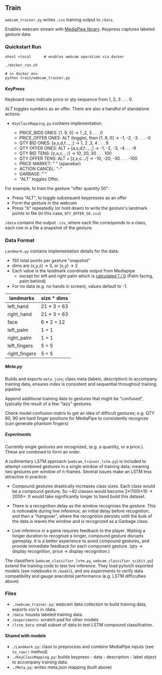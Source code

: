
## Train

`webcam_trainer.py` writes `.csv` training output to `/data`.

Enables webcam stream with [MediaPipe
library](https://google.github.io/mediapipe/solutions/solutions.html). Keypress
captures labeled gesture data.

### Quickstart Run

```
xhost +local      # enables webcam operation via docker

./docker_run.sh

# in docker env
python train/webcam_trainer.py

```

#### KeyPress

Keyboard rows indicate price or qty sequence from 1, 2, 3 . . . 0.

_ALT_ toggles numbers as an offer. There are also a handful of standalone
actions.

* `KeyClassMapping.py` contains implementation.

  * PRICE_BIDS ONES:  [1..9, 0] -> 1 ,2, 3 . .  . 0
  * PRICE_OFFER ONES: ALT (toggle), then [1..9, 0] -> -1, -2, -3 . . . -0
  * QTY BID ONES:   [a,s,d,f..., ;] -> 1, 2 ,3, 4 . . . 9
  * QTY OFFER ONES: ALT + [a,s,d,f..., ;] -> -1, -2, -3, -4. . . -9
  * QTY BID TENS:   [z,x,c..../] -> 10, 20, 30 . . . 100
  * QTY OFFER TENS: ALT + [z,x,c.../] -> -10, -20, -30 . . . -100
  * PRICE MARKET: " " (spacebar)
  * ACTION CANCEL: "-"
  * GARBAGE: "`"
  * "ALT" toggles Offer.

For example, to train the gesture "offer quantity 50":

  * Press "ALT", to toggle subsequent keypresses as an offer
  * Form the gesture in the webcam
  * Press "b" repeatedly (or hold down) to write the gesture's landmark points
    to file (in this case, `QTY_OFFER_50.csv`)


`/data` contains the output `.csv`, where each file corresponds to a class, each
row in a file a snapshot of the gesture.


### Data Format

`Landmark.py` contains implementation details for the data:

* 150 total points per gesture "snapshot"
* dims are (x,y,z) -> 3, or (x,y) -> 2
* Each value is the landmark coordinate output from Mediapipe
  * except for left and right palm which is [calculated 1 / 0](./Landmark.py)
    (Palm facing, palm behind)
* For no data (e.g. no hands in screen), values default to -1.


| landmarks                |   size * dims      |
| -----                    |   -----            |
| left_hand                | 21 * 3 = 63        |
| right_hand               | 21 * 3 = 63        |
| face                     |  6 * 2 = 12        |
| left_palm                |      1 =  1        |
| right_palm               |      1 =  1        |
| left_fingers             |      5 = 5         |
| right_fingers            |      5 = 5         |


##### Meta.py

Builds and exports `meta.json`; class meta (labels, description) to accompany
training data, ensures index is consistent and sequential throughout training
pipeline

Append additional training data to gestures that might be "confused", typically
the result of a few "lazy" gestures.

Check model confusion matrix to get an idea of difficult gestures; e.g. QTY 80,
90 are hard finger positions for MediaPipe to consistently recognize (can
generate phantom fingers)


##### Experiments

Currently single gestures are recognized, (e.g. a quantity, or a price.). These
are combined to form an order.

A rudimentary LSTM approach (`webcam_trainer_lstm.py`) is included to attempt
combined gestures in a single window of training data; meaning two gestures per
window of n-frames. Several issues make an LSTM less attractive in practice:

* Compound gestures drastically increases class sizes. Each class would be a
  compound gesture, So ~40 classes would become 2*(100)*10 -> 2000+. It would
  take significantly longer to hand build this dataset.

* There is a recognition delay as the window recognizes the gesture. This is
  noticeable during live inference; an initial delay before recognition, and
  then a "hangover", where the recognition persists until the bulk of the data
  is leaves the window and is recognized as a Garbage class.

* Live inference in a game requires feedback to the player. Waiting a longer
  duration to recognize a longer, compound gesture disrupts gameplay. It is a
  better experience to avoid compound gestures, and provide immediate feedback
  for each component gesture. (qty -> display recognition, price -> display
  recognition.)

The classifiers (`webcam_classifier_lstm.py`, `webcam_classifier_scikit.py`)
extend the training code to test live inference. They load pytorch exported
models (see notebooks in `/model`), and are experiments to verify data
compatibility and gauge anecdotal performance (e.g. LSTM difficulties above)

### Files

* `./webcam_trainer.py`: webcam data collection to build training data, exports
  csv's in /data.
* `/data`: houses labeled training data.
* `/experiments`: scratch pad for other models
* `/lstm_data`: small subset of data to test LSTM compound classifcation.


#### Shared with models

* .`/Landmark.py`: class to preprocess and combine MediaPipe inputs (see
  `to_row()` method)
* `./KeyClassMapping.py`: builds keypress - data - description - label object to
  accompany training data.
* `./Meta.py`: writes meta.json mapping (built above)
